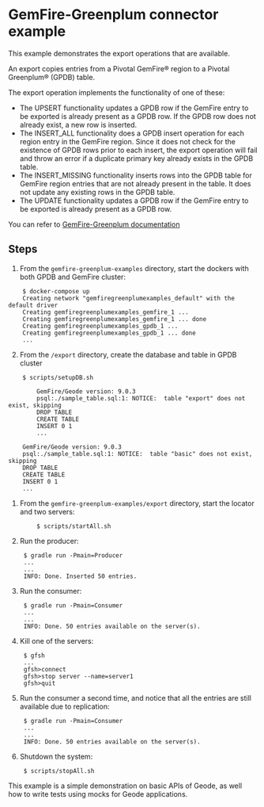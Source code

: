 # GemFire-Greenplum connector example

This example demonstrates the export operations that are available.

An export copies entries from a Pivotal GemFire® region to a Pivotal Greenplum® (GPDB) table.

The export operation implements the functionality of one of these:

- The UPSERT functionality updates a GPDB row if the GemFire entry to be exported is already present as a GPDB row. If the GPDB row does not already exist, a new row is inserted.
- The INSERT_ALL functionality does a GPDB insert operation for each region entry in the GemFire region. Since it does not check for the existence of GPDB rows prior to each insert, the export operation will fail and throw an error if a duplicate primary key already exists in the GPDB table.
- The INSERT_MISSING functionality inserts rows into the GPDB table for GemFire region entries that are not already present in the table. It does not update any existing rows in the GPDB table.
- The UPDATE functionality updates a GPDB row if the GemFire entry to be exported is already present as a GPDB row.

You can refer to [GemFire-Greenplum documentation](http://ggc.docs.pivotal.io/ggc/toGreenplum.html)


## Steps
1. From the ```gemfire-greenplum-examples``` directory, start the dockers with both GPDB and GemFire cluster:
```
    $ docker-compose up
    Creating network "gemfiregreenplumexamples_default" with the default driver
    Creating gemfiregreenplumexamples_gemfire_1 ...
    Creating gemfiregreenplumexamples_gemfire_1 ... done
    Creating gemfiregreenplumexamples_gpdb_1 ...
    Creating gemfiregreenplumexamples_gpdb_1 ... done
    ...
```
2. From the ```/export``` directory, create the database and table in GPDB cluster
```   
    $ scripts/setupDB.sh

        GemFire/Geode version: 9.0.3
        psql:./sample_table.sql:1: NOTICE:  table "export" does not exist, skipping
        DROP TABLE
        CREATE TABLE
        INSERT 0 1
        ...
```


        GemFire/Geode version: 9.0.3
        psql:./sample_table.sql:1: NOTICE:  table "basic" does not exist, skipping
        DROP TABLE
        CREATE TABLE
        INSERT 0 1
        ...

1. From the ```gemfire-greenplum-examples/export``` directory, start the locator and two servers:
```
        $ scripts/startAll.sh
```
2. Run the producer:

        $ gradle run -Pmain=Producer
        ...
        ... 
        INFO: Done. Inserted 50 entries.

3. Run the consumer:

        $ gradle run -Pmain=Consumer
        ...
        ...
        INFO: Done. 50 entries available on the server(s).

4. Kill one of the servers:

        $ gfsh
        ...
        gfsh>connect
        gfsh>stop server --name=server1
        gfsh>quit

5. Run the consumer a second time, and notice that all the entries are still available due to replication: 

        $ gradle run -Pmain=Consumer
        ...
        ...
        INFO: Done. 50 entries available on the server(s).

6. Shutdown the system:

        $ scripts/stopAll.sh

This example is a simple demonstration on basic APIs of Geode, as well how to write tests using mocks for Geode applications.
